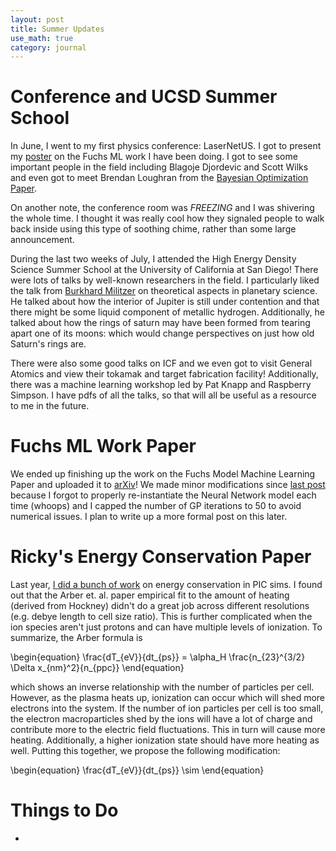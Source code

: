 ```yaml
---
layout: post
title: Summer Updates
use_math: true
category: journal
---
```

# Conference and UCSD Summer School
In June, I went to my first physics conference: LaserNetUS. I got to present my [poster](https://ronak-n-desai.github.io/images/LaserNet23_Poster.pdf) on the Fuchs ML work I have been doing. I got to see some important people in the field including Blagoje Djordevic and Scott Wilks and even got to meet Brendan Loughran from the [Bayesian Optimization Paper](https://www.cambridge.org/core/journals/high-power-laser-science-and-engineering/article/automated-control-and-optimization-of-laserdriven-ion-acceleration/067E7D12CC7461E51E51B426BC7BDC40). 

On another note, the conference room was *FREEZING* and I was shivering the whole time. I thought it was really cool how they signaled people to walk back inside using this type of soothing chime, rather than some large announcement.

During the last two weeks of July, I attended the High Energy Density Science Summer School at the University of California at San Diego! There were lots of talks by well-known researchers in the field. I particularly liked the talk from [Burkhard Militzer](http://militzer.berkeley.edu/) on theoretical aspects in planetary science. He talked about how the interior of Jupiter is still under contention and that there might be some liquid component of metallic hydrogen. Additionally, he talked about how the rings of saturn may have been formed from tearing apart one of its moons: which would change perspectives on just how old Saturn's rings are.

There were also some good talks on ICF and we even got to visit General Atomics and view their tokamak and target fabrication facility! Additionally, there was a machine learning workshop led by Pat Knapp and Raspberry Simpson. I have pdfs of all the talks, so that will all be useful as a resource to me in the future.

# Fuchs ML Work Paper
We ended up finishing up the work on the Fuchs Model Machine Learning Paper and uploaded it to [arXiv](https://arxiv.org/abs/2307.16036)! We made minor modifications since [last post](https://ronak-n-desai.github.io/23sum2/) because I forgot to properly re-instantiate the Neural Network model each time (whoops) and I capped the number of GP iterations to 50 to avoid numerical issues. I plan to write up a more formal post on this later. 

# Ricky's Energy Conservation Paper
Last year, [I did a bunch of work](https://ronak-n-desai.github.io/22aut6/) on energy conservation in PIC sims. I found out that the Arber et. al. paper empirical fit to the amount of heating (derived from Hockney) didn't do a great job across different resolutions (e.g. debye length to cell size ratio). This is further complicated when the ion species aren't just protons and can have multiple levels of ionization. To summarize, the Arber formula is 

\begin{equation}
  \frac{dT_{eV}}{dt_{ps}} = \alpha_H \frac{n_{23}^{3/2} \Delta x_{nm}^2}{n_{ppc}} 
\end{equation}

which shows an inverse relationship with the number of particles per cell. However, as the plasma heats up, ionization can occur which will shed more electrons into the system. If the number of ion particles per cell is too small, the electron macroparticles shed by the ions will have a lot of charge and contribute more to the electric field fluctuations. This in turn will cause more heating. Additionally, a higher ionization state should have more heating as well. Putting this together, we propose the following modification:

\begin{equation}
  \frac{dT_{eV}}{dt_{ps}} \sim 
\end{equation}
# Things to Do
- 
